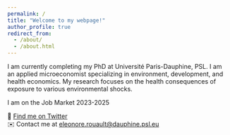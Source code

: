 ```yaml
---
permalink: /
title: "Welcome to my webpage!"
author_profile: true
redirect_from: 
  - /about/
  - /about.html
---
```


I am currently completing my PhD at Université Paris-Dauphine, PSL. I am an applied microeconomist specializing in environment, development, and health economics. My research focuses on the health consequences of exposure to various environmental shocks. 

I am on the Job Market 2023-2025 

🐤 [Find me on Twitter](https://x.com/eleonorerouault)  
✉️ Contact me at [eleonore.rouault@dauphine.psl.eu](mailto:eleonore.rouault@dauphine.psl.eu)

